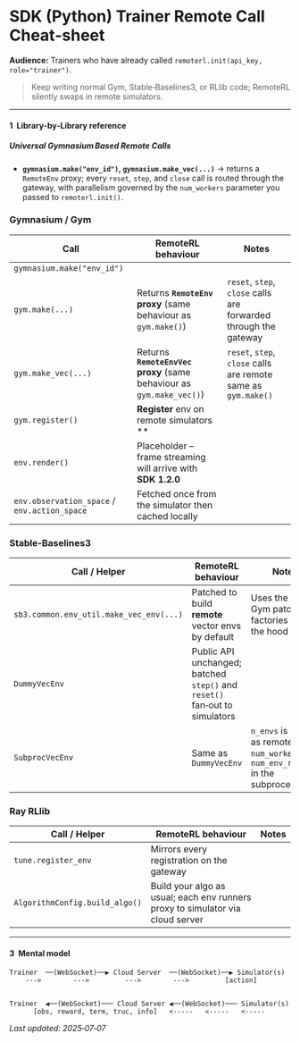 # SDK (Python) Trainer Remote Call Cheat‑sheet

**Audience:** Trainers who have already called `remoterl.init(api_key, role="trainer")`.

> Keep writing normal Gym, Stable‑Baselines3, or RLlib code; RemoteRL silently swaps in remote simulators.

---

#### 1 Library‑by‑Library reference

##### Universal Gymnasium Based Remote Calls

* **`gymnasium.make("env_id")`, `gymnasium.make_vec(...)`** → returns a `RemoteEnv` proxy; every `reset`, `step`, and `close` call is routed through the gateway, with parallelism governed by the `num_workers` parameter you passed to `remoterl.init()`.

### Gymnasium / Gym

| Call                                         | RemoteRL behaviour                                           | Notes                                                            |
| -------------------------------------------- | ------------------------------------------------------------ | ---------------------------------------------------------------- |
| `gymnasium.make("env_id")`                   |                                                              |                                                                  |
| `gym.make(...)`                              | Returns **`RemoteEnv` proxy** (same behaviour as `gym.make()`)                               | `reset`, `step`, `close` calls are forwarded through the gateway |
| `gym.make_vec(...)`                              | Returns **`RemoteEnvVec`  proxy** (same behaviour as `gym.make_vec()`)                                | `reset`, `step`, `close` calls are remote same as `gym.make()` |
| `gym.register()`                              | **Register** env on remote simulators **                                |  |
| `env.render()`                               | Placeholder – frame streaming will arrive with **SDK 1.2.0** |                                                                  |
| `env.observation_space` / `env.action_space` | Fetched once from the simulator then cached locally          |                                                                  |


### Stable‑Baselines3

| Call / Helper                           | RemoteRL behaviour                                                         | Notes                                              |
| --------------------------------------- | -------------------------------------------------------------------------- | -------------------------------------------------- |
| `sb3.common.env_util.make_vec_env(...)` | Patched to build **remote** vector envs by default                         | Uses the same Gym patched factories under the hood |
| `DummyVecEnv`         | Public API unchanged; batched `step()` and `reset()` fan‑out to simulators |                                                    |
| `SubprocVecEnv`         | Same as `DummyVecEnv` |    `n_envs` is used as remoterl `num_workers` and `num_env_runners` in the subprocesses                                                |

### Ray RLlib

| Call / Helper                      | RemoteRL behaviour                                                                        | Notes                                                            |
| ---------------------------------- | ----------------------------------------------------------------------------------------- | ---------------------------------------------------------------- |
| `tune.register_env`                | Mirrors every registration on the gateway                                                 |                             |
| `AlgorithmConfig.build_algo()`                   | Build your algo as usual; each env runners proxy to simulator via cloud server | 


---


#### 3 Mental model

```
Trainer  ──(WebSocket)──▶ Cloud Server  ──(WebSocket)──▶ Simulator(s)
    --->        --->         --->        --->         [action] 


Trainer  ◀──(WebSocket)─── Cloud Server ◀──(WebSocket)─── Simulator(s)
      [obs, reward, term, truc, info]   <-----   <-----   <-----         

```


*Last updated: 2025‑07‑07*
